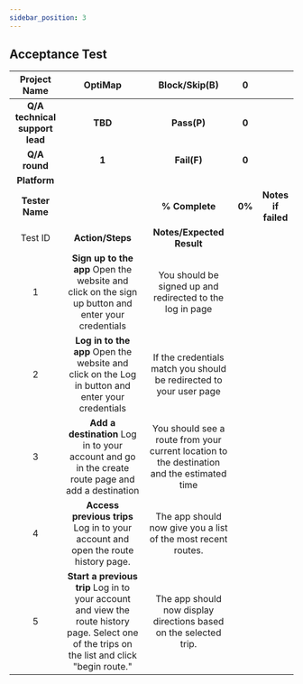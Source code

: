 ```yaml
---
sidebar_position: 3
---
```


## Acceptance Test 

| Project Name| OptiMap | Block/Skip(B) | 0 | |
| :---: | :---: | :---: | :---: | :---: |
| **Q/A technical support lead** | **TBD** | **Pass(P)** | **0** |  |
| **Q/A round** | **1** | **Fail(F)** | **0** |  |
| **Platform** |  |  |  |  |
| **Tester Name** |  | **% Complete** | **0%** | **Notes if failed** |
| Test ID | **Action/Steps**| **Notes/Expected Result** |  |  |
| 1 | **Sign up to the app** Open the website and click on the sign up button and enter your credentials | You should be signed up and redirected to the log in page |  |  |
| 2 | **Log in to the app** Open the website and click on the Log in button and enter your credentials | If the credentials match you should be redirected to your user page |  |  |
| 3 | **Add a destination** Log in to your account and go in the create route page and add a destination| You should see a route from your current location to the destination and the estimated time |  |  |
| 4 | **Access previous trips** Log in to your account and open the route history page.  | The app should now give you a list of the most recent routes. |  |  |
| 5 | **Start a previous trip** Log in to your account and view the route history page. Select one of the trips on the list and click "begin route."| The app should now display directions based on the selected trip. | |  |
